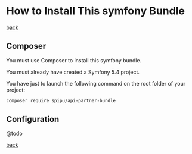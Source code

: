 # How to Install This symfony Bundle

[back](./README.md)

## Composer

You must use Composer to install this symfony bundle.

You must already have created a Symfony 5.4 project.

You have just to launch the following command on the root folder of your project:

```bash
composer require spipu/api-partner-bundle
```

## Configuration

@todo

[back](./README.md)
